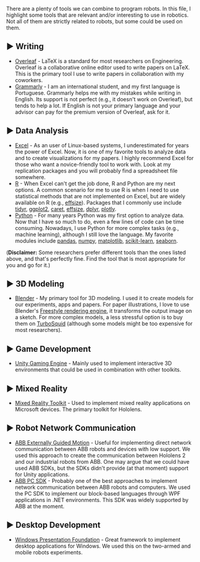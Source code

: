 There are a plenty of tools we can combine to program robots. In this file, I highlight some tools that are relevant and/or interesting to use in robotics.
Not all of them are strictly related to robots, but some could be used on them.

## ▶️ Writing
- [Overleaf](https://overleaf.com/) - LaTeX is a standard for most researchers on Engineering. Overleaf is a collaborative online editor used to write papers on LaTeX. This is the primary tool I use to write papers in collaboration with my coworkers.
- [Grammarly](https://grammarly.com/) - I am an international student, and my first language is Portuguese. Grammarly helps me with my mistakes while writing in English. Its support is not perfect (e.g., it doesn't work on Overleaf), but tends to help a lot. If English is not your primary language and your advisor can pay for the premium version of Overleaf, ask for it. 

## ▶️ Data Analysis
- [Excel](https://www.microsoft.com/en-us/microsoft-365/excel) - As an user of Linux-based systems, I underestimated for years the power of Excel. Now, it is one of my favorite tools to analyze data and to create visualizations for my papers. I highly recommend Excel for those who want a novice-friendly tool to work with. Look at my replication packages and you will probably find a spreadsheet file somewhere. 
- [R](https://www.r-project.org/) - When Excel can't get the job done, R and Python are my next options. A common scenario for me to use R is when I need to use statistical methods that are not implemented on Excel, but are widely available on R (e.g., [effsize](https://cran.r-project.org/web/packages/effsize/effsize.pdf)). Packages that I commonly use include [tidyr](https://tidyr.tidyverse.org/), [ggplot2](https://ggplot2.tidyverse.org/), [caret](https://topepo.github.io/caret/), [effsize](https://cran.r-project.org/web/packages/effsize/effsize.pdf), [dplyr](https://dplyr.tidyverse.org/), [plotly](https://plotly-r.com/).
- [Python](https://www.python.org/) - For many years Python was my first option to analyze data. Now that I have so much to do, even a few lines of code can be time consuming. Nowadays, I use Python for more complex tasks (e.g., machine learning), although I still love the language. My favorite modules include [pandas](https://pandas.pydata.org/), [numpy](https://numpy.org/), [matplotlib](https://matplotlib.org/), [scikit-learn](https://scikit-learn.org/stable/), [seaborn](https://seaborn.pydata.org/).

(**Disclaimer:** Some researchers prefer different tools than the ones listed above, and that's perfectly fine. Find the tool that is most appropriate for you and go for it.) 

## ▶️ 3D Modeling
- [Blender](https://www.blender.org/) - My primary tool for 3D modeling. I used it to create models for our experiments, apps and papers. For paper illustrations, I love to use Blender's [Freestyle rendering engine](https://docs.blender.org/manual/en/latest/render/freestyle/introduction.html), it transforms the output image on a sketch. For more complex models, a less stressful option is to buy them on [TurboSquid](https://www.turbosquid.com/) (although some models might be too expensive for most researchers).

## ▶️ Game Development
- [Unity Gaming Engine](https://unity.com/) - Mainly used to implement interactive 3D environments that could be used in combination with other toolkits.


## ▶️ Mixed Reality
- [Mixed Reality Toolkit](https://learn.microsoft.com/en-us/windows/mixed-reality/mrtk-unity/) - Used to implement mixed reality applications on Microsoft devices. The primary toolkit for Hololens.

## ▶️ Robot Network Communication
- [ABB Externally Guided Motion](https://library.e.abb.com/public/f05090fae99a4d0ba2ee332e50865791/3HAC073318%20AM%20Externally%20Guided%20Motion%20RW7-en.pdf) - Useful for implementing direct network communication between ABB robots and devices with low support. We used this approach to create the communication between Hololens 2 and our industrial robots from ABB. One may argue that we could have used ABB SDKs, but the SDKs didn't provide (at that moment) support for Unity applications. 
- [ABB PC SDK](https://developercenter.robotstudio.com/pc-sdk) - Probably one of the best approaches to implement network communication between ABB robots and computers. We used the PC SDK to implement our block-based languages through WPF applications in .NET environments. This SDK was widely supported by ABB at the moment. 

## ▶️ Desktop Development
- [Windows Presentation Foundation](https://learn.microsoft.com/en-us/dotnet/desktop/wpf/) - Great framework to implement desktop applications for Windows. We used this on the two-armed and mobile robots experiments. 
